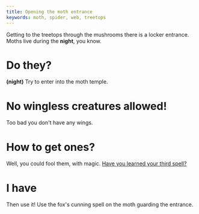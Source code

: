 ```yaml
---
title: Opening the moth entrance
keywords: moth, spider, web, treetops
---
```


Getting to the treetops through the mushrooms there is a locker entrance. Moths live during the **night**, you know.

# Do they?
**(night)** Try to enter into the moth temple.

# No wingless creatures allowed!
Too bad you don't have any wings.

# How to get ones?
Well, you could fool them, with magic. [Have you learned your third spell?](../017-third-portal/index.md)

# I have
Then use it! Use the fox's cunning spell on the moth guarding the entrance.
